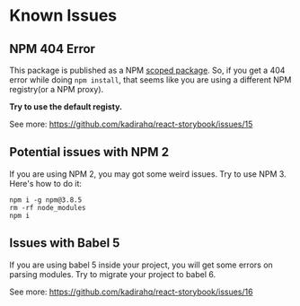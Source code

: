 # Known Issues

## NPM 404 Error

This package is published as a NPM [scoped package](https://docs.npmjs.com/misc/scope). So, if you get a 404 error while doing `npm install`, that seems like you are using a different NPM registry(or a NPM proxy).

**Try to use the default registy.**

See more: https://github.com/kadirahq/react-storybook/issues/15

## Potential issues with NPM 2

If you are using NPM 2, you may got some weird issues. Try to use NPM 3. Here's how to do it:

```
npm i -g npm@3.8.5
rm -rf node_modules
npm i
```

## Issues with Babel 5

If you are using babel 5 inside your project, you will get some errors on parsing modules.
Try to migrate your project to babel 6.

See more: https://github.com/kadirahq/react-storybook/issues/16
